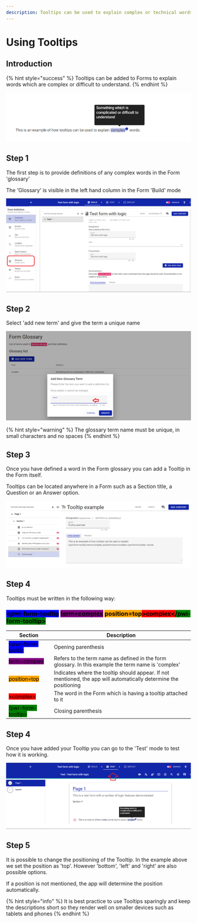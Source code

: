 ```yaml
---
description: Tooltips can be used to explain complex or technical words
---
```


# Using Tooltips

## Introduction

{% hint style="success" %}
Tooltips can be added to Forms to explain words which are complex or difficult to understand.
{% endhint %}

![An example of a tooltip to explain the meaning of the word 'complex'](<../../.gitbook/assets/image (299) (1) (1) (1) (1) (1) (1).png>)

## Step 1

The first step is to provide definitions of any complex words in the Form 'glossary'

The 'Glossary' is visible in the left hand column in the Form 'Build' mode

![](<../../.gitbook/assets/image (312) (1) (1) (1) (1).png>)

## Step 2

Select 'add new term' and give the term a unique name

![](<../../.gitbook/assets/image (304) (1) (1) (1) (1) (1) (1) (1).png>)

{% hint style="warning" %}
The glossary term name must be unique, in small characters and no spaces
{% endhint %}

## Step 3

Once you have defined a word in the Form glossary you can add a Tooltip in the Form itself. &#x20;

Tooltips can be located anywhere in a Form such as a Section title, a Question or an Answer option.

![Example of a tooltip being added to a question](<../../.gitbook/assets/image (305) (1) (1) (1) (1) (1) (1).png>)

## Step 4

Tooltips must be written in the following way:

### <mark style="background-color:blue;">\<pwi-form-tooltip</mark> <mark style="background-color:purple;">term=complex</mark> <mark style="background-color:orange;">position=top</mark><mark style="background-color:red;">>complex<</mark><mark style="background-color:green;">/pwi-form-tooltip></mark>

| Section                                                         | Description                                                                                                        |
| --------------------------------------------------------------- | ------------------------------------------------------------------------------------------------------------------ |
| <mark style="background-color:blue;">\<pwi-form-tooltip</mark>  | Opening parenthesis                                                                                                |
| <mark style="background-color:purple;">term=complex</mark>      | Refers to the term name as defined in the form glossary.  In this example the term name is 'complex'               |
| <mark style="background-color:orange;">position=top</mark>      | Indicates where the tooltip should appear.  If not mentioned, the app will automatically determine the positioning |
| <mark style="background-color:red;">>complex<</mark>            | The word in the Form which is having a tooltip attached to it                                                      |
| <mark style="background-color:green;">/pwi-form-tooltip></mark> | Closing parenthesis                                                                                                |

## Step 4

Once you have added your Tooltip you can go to the 'Test' mode to test how it is working.

![](<../../.gitbook/assets/image (315) (1) (1) (1) (1) (1) (1) (1).png>)



## Step 5

It is possible to change the positioning of the Tooltip.   In the example above we set the position as 'top'.  However 'bottom', 'left' and 'right' are also possible options. &#x20;

If a position is not mentioned, the app will determine the position automatically.

{% hint style="info" %}
It is best practice to use Tooltips sparingly and keep the descriptions short so they render well on smaller devices such as tablets and phones
{% endhint %}

